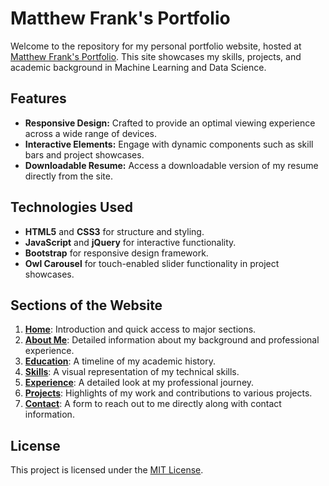 # Matthew Frank's Portfolio

Welcome to the repository for my personal portfolio website, hosted at <a href="https://maafrank.github.io/" target="_blank">Matthew Frank's Portfolio</a>. This site showcases my skills, projects, and academic background in Machine Learning and Data Science. 

## Features

- **Responsive Design:** Crafted to provide an optimal viewing experience across a wide range of devices.
- **Interactive Elements:** Engage with dynamic components such as skill bars and project showcases.
- **Downloadable Resume:** Access a downloadable version of my resume directly from the site.

## Technologies Used

- **HTML5** and **CSS3** for structure and styling.
- **JavaScript** and **jQuery** for interactive functionality.
- **Bootstrap** for responsive design framework.
- **Owl Carousel** for touch-enabled slider functionality in project showcases.

## Sections of the Website

1. <a href="https://maafrank.github.io/" target="_blank">**Home**</a>: Introduction and quick access to major sections.
2. <a href="https://maafrank.github.io/#about" target="_blank">**About Me**</a>: Detailed information about my background and professional experience.
3. <a href="https://maafrank.github.io/#education" target="_blank">**Education**</a>: A timeline of my academic history.
4. <a href="https://maafrank.github.io/#skills" target="_blank">**Skills**</a>: A visual representation of my technical skills.
5. <a href="https://maafrank.github.io/#experience" target="_blank">**Experience**</a>: A detailed look at my professional journey.
6. <a href="https://maafrank.github.io/#projects" target="_blank">**Projects**</a>: Highlights of my work and contributions to various projects.
7. <a href="https://maafrank.github.io/#contact" target="_blank">**Contact**</a>: A form to reach out to me directly along with contact information.

## License

This project is licensed under the [MIT License](LICENSE).
